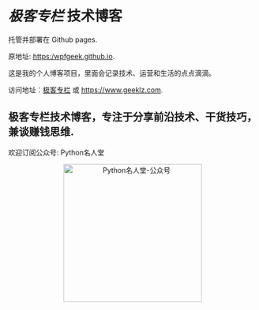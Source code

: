 # *极客专栏* 技术博客
托管并部署在 Github pages.

原地址: <https:/wpfgeek.github.io>. 

这是我的个人博客项目，里面会记录技术、运营和生活的点点滴滴。

访问地址：[极客专栏](https://geeklz.com)
或 <https://www.geeklz.com>.

## 极客专栏技术博客，专注于分享前沿技术、干货技巧，兼谈赚钱思维.

欢迎订阅公众号: Python名人堂

<div align="center">
  <img width="280" height="280" src="https://cdn.jsdelivr.net/gh/wpfgeek/wpfgeek.github.io@master/assets/images/qrcode-python.jpg" alt="Python名人堂-公众号" />
</div>
